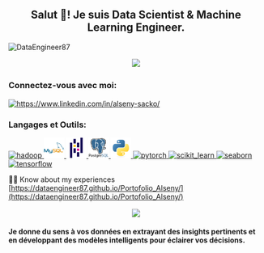 <h2 align="center">Salut 👋! Je suis Data Scientist & Machine Learning Engineer.</h2>
<p align="left"> <img src="https://komarev.com/ghpvc/?username=DataEngineer87&label=Profile%20views&color=0e75b6&style=flat" alt="DataEngineer87"/> </p>
<!-- Intro -->
<p style="margin: 15px;" align="center">
    <img src="https://readme-typing-svg.herokuapp.com?duration=2000&color=EBD41B&center=true&vCenter=true&lines=je+donne+du+sens+à+vos+données">
</p>
<h3 align="left">Connectez-vous avec moi:</h3>
<p align="left">
<a href="https://linkedin.com/in/https://www.linkedin.com/in/alseny-sacko/" target="blank"><img align="center" src="https://raw.githubusercontent.com/rahuldkjain/github-profile-readme-generator/master/src/images/icons/Social/linked-in-alt.svg" alt="https://www.linkedin.com/in/alseny-sacko/" height="30" width="40" /></a>
</p>

<h3 align="left">Langages et Outils:</h3>
<p align="left"> <a href="https://hadoop.apache.org/" target="_blank" rel="noreferrer"> <img src="https://www.vectorlogo.zone/logos/apache_hadoop/apache_hadoop-icon.svg" alt="hadoop" width="40" height="40"/> </a> <a href="https://www.mysql.com/" target="_blank" rel="noreferrer"> <img src="https://raw.githubusercontent.com/devicons/devicon/master/icons/mysql/mysql-original-wordmark.svg" alt="mysql" width="40" height="40"/> </a> <a href="https://pandas.pydata.org/" target="_blank" rel="noreferrer"> <img src="https://raw.githubusercontent.com/devicons/devicon/2ae2a900d2f041da66e950e4d48052658d850630/icons/pandas/pandas-original.svg" alt="pandas" width="40" height="40"/> </a> <a href="https://www.postgresql.org" target="_blank" rel="noreferrer"> <img src="https://raw.githubusercontent.com/devicons/devicon/master/icons/postgresql/postgresql-original-wordmark.svg" alt="postgresql" width="40" height="40"/> </a> <a href="https://www.python.org" target="_blank" rel="noreferrer"> <img src="https://raw.githubusercontent.com/devicons/devicon/master/icons/python/python-original.svg" alt="python" width="40" height="40"/> </a> <a href="https://pytorch.org/" target="_blank" rel="noreferrer"> <img src="https://www.vectorlogo.zone/logos/pytorch/pytorch-icon.svg" alt="pytorch" width="40" height="40"/> </a> <a href="https://scikit-learn.org/" target="_blank" rel="noreferrer"> <img src="https://upload.wikimedia.org/wikipedia/commons/0/05/Scikit_learn_logo_small.svg" alt="scikit_learn" width="40" height="40"/> </a> <a href="https://seaborn.pydata.org/" target="_blank" rel="noreferrer"> <img src="https://seaborn.pydata.org/_images/logo-mark-lightbg.svg" alt="seaborn" width="40" height="40"/> </a> <a href="https://www.tensorflow.org" target="_blank" rel="noreferrer"> <img src="https://www.vectorlogo.zone/logos/tensorflow/tensorflow-icon.svg" alt="tensorflow" width="40" height="40"/> </a> </p>

 👨‍💻 Know about my experiences [https://dataengineer87.github.io/Portofolio_Alseny/](https://dataengineer87.github.io/Portofolio_Alseny/)

<p align="center">
    <img align="center" src="https://media.giphy.com/media/z5iCvo1oCbqt7ukMQs/giphy.gif">
</p>
<p align="center">
    <h4>Je donne du sens à vos données en extrayant des insights pertinents et en développant des modèles intelligents pour éclairer vos décisions.</h4>
</p>
